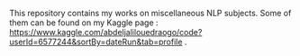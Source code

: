 This repository contains my works on miscellaneous NLP subjects.
Some of them can be found on my Kaggle page : https://www.kaggle.com/abdeljalilouedraogo/code?userId=6577244&sortBy=dateRun&tab=profile .
